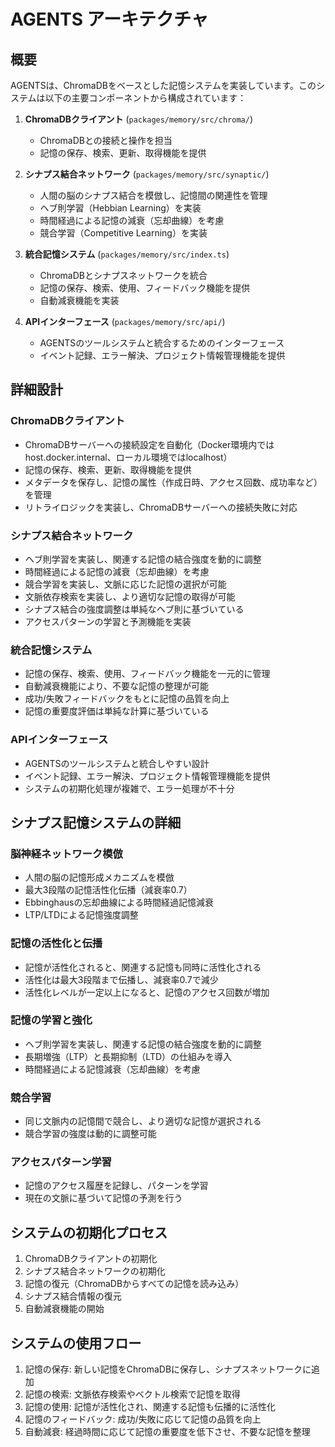 # AGENTS アーキテクチャ

## 概要

AGENTSは、ChromaDBをベースとした記憶システムを実装しています。このシステムは以下の主要コンポーネントから構成されています：

1. **ChromaDBクライアント** (`packages/memory/src/chroma/`)
   - ChromaDBとの接続と操作を担当
   - 記憶の保存、検索、更新、取得機能を提供

2. **シナプス結合ネットワーク** (`packages/memory/src/synaptic/`)
   - 人間の脳のシナプス結合を模倣し、記憶間の関連性を管理
   - ヘブ則学習（Hebbian Learning）を実装
   - 時間経過による記憶の減衰（忘却曲線）を考慮
   - 競合学習（Competitive Learning）を実装

3. **統合記憶システム** (`packages/memory/src/index.ts`)
   - ChromaDBとシナプスネットワークを統合
   - 記憶の保存、検索、使用、フィードバック機能を提供
   - 自動減衰機能を実装

4. **APIインターフェース** (`packages/memory/src/api/`)
   - AGENTSのツールシステムと統合するためのインターフェース
   - イベント記録、エラー解決、プロジェクト情報管理機能を提供

## 詳細設計

### ChromaDBクライアント
- ChromaDBサーバーへの接続設定を自動化（Docker環境内ではhost.docker.internal、ローカル環境ではlocalhost）
- 記憶の保存、検索、更新、取得機能を提供
- メタデータを保存し、記憶の属性（作成日時、アクセス回数、成功率など）を管理
- リトライロジックを実装し、ChromaDBサーバーへの接続失敗に対応

### シナプス結合ネットワーク
- ヘブ則学習を実装し、関連する記憶の結合強度を動的に調整
- 時間経過による記憶の減衰（忘却曲線）を考慮
- 競合学習を実装し、文脈に応じた記憶の選択が可能
- 文脈依存検索を実装し、より適切な記憶の取得が可能
- シナプス結合の強度調整は単純なヘブ則に基づいている
- アクセスパターンの学習と予測機能を実装

### 統合記憶システム
- 記憶の保存、検索、使用、フィードバック機能を一元的に管理
- 自動減衰機能により、不要な記憶の整理が可能
- 成功/失敗フィードバックをもとに記憶の品質を向上
- 記憶の重要度評価は単純な計算に基づいている

### APIインターフェース
- AGENTSのツールシステムと統合しやすい設計
- イベント記録、エラー解決、プロジェクト情報管理機能を提供
- システムの初期化処理が複雑で、エラー処理が不十分

## シナプス記憶システムの詳細

### 脳神経ネットワーク模倣
- 人間の脳の記憶形成メカニズムを模倣
- 最大3段階の記憶活性化伝播（減衰率0.7）
- Ebbinghausの忘却曲線による時間経過記憶減衰
- LTP/LTDによる記憶強度調整

### 記憶の活性化と伝播
- 記憶が活性化されると、関連する記憶も同時に活性化される
- 活性化は最大3段階まで伝播し、減衰率0.7で減少
- 活性化レベルが一定以上になると、記憶のアクセス回数が増加

### 記憶の学習と強化
- ヘブ則学習を実装し、関連する記憶の結合強度を動的に調整
- 長期増強（LTP）と長期抑制（LTD）の仕組みを導入
- 時間経過による記憶減衰（忘却曲線）を考慮

### 競合学習
- 同じ文脈内の記憶間で競合し、より適切な記憶が選択される
- 競合学習の強度は動的に調整可能

### アクセスパターン学習
- 記憶のアクセス履歴を記録し、パターンを学習
- 現在の文脈に基づいて記憶の予測を行う

## システムの初期化プロセス
1. ChromaDBクライアントの初期化
2. シナプス結合ネットワークの初期化
3. 記憶の復元（ChromaDBからすべての記憶を読み込み）
4. シナプス結合情報の復元
5. 自動減衰機能の開始

## システムの使用フロー
1. 記憶の保存: 新しい記憶をChromaDBに保存し、シナプスネットワークに追加
2. 記憶の検索: 文脈依存検索やベクトル検索で記憶を取得
3. 記憶の使用: 記憶が活性化され、関連する記憶も伝播的に活性化
4. 記憶のフィードバック: 成功/失敗に応じて記憶の品質を向上
5. 自動減衰: 経過時間に応じて記憶の重要度を低下させ、不要な記憶を整理